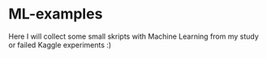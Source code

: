 # ML-examples

Here I will collect some small skripts with Machine Learning from my study or failed Kaggle experiments :)
